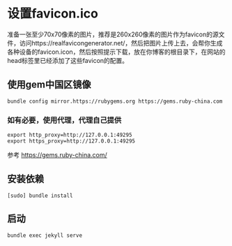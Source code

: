 # 设置favicon.ico
准备一张至少70x70像素的图片，推荐是260x260像素的图片作为favicon的源文件，访问https://realfavicongenerator.net/，然后把图片上传上去，会帮你生成各种设备的favicon.icon，然后按照提示下载，放在你博客的根目录下，在网站的head标签里已经添加了这些favicon的配置。

## 使用gem中国区镜像

```shell
bundle config mirror.https://rubygems.org https://gems.ruby-china.com
```


### 如有必要，使用代理，代理自己提供

```shell
export http_proxy=http://127.0.0.1:49295
export https_proxy=http://127.0.0.1:49295
```

参考
https://gems.ruby-china.com/
## 安装依赖

```shell
[sudo] bundle install
```

## 启动

```shell
bundle exec jekyll serve
```